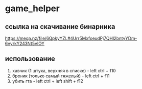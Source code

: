 # game_helper

## ссылка на скачивание бинарника 
https://mega.nz/file/6QpkyYZL#4Urr5MxfoeudPj7QHl2bntyYDm-6vyrkY243Nt5vIOY

## использование
1. хавчик (1 штука, верхняя в списке) - left ctrl + f10
2. броник (только самый тяжелый) - left ctrl + f11
3. убить гта - left ctrl + left shift + f12